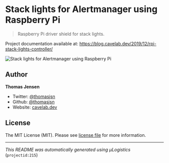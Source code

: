 # Stack lights for Alertmanager using Raspberry Pi

> Raspberry Pi driver shield for stack lights.

Project documentation available at: https://blog.cavelab.dev/2019/12/rpi-stack-lights-controller/

![Stack lights for Alertmanager using Raspberry Pi](https://i.logistics.cavelab.net/large/2610.jpeg)

## Author
**Thomas Jensen**
* Twitter: [@thomasjsn](https://twitter.com/thomasjsn)
* Github: [@thomasjsn](https://github.com/thomasjsn)
* Website: [cavelab.dev](https://cavelab.dev)

## License
The MIT License (MIT). Please see [license file](LICENSE.txt) for more information.

---
_This README was automatically generated using µLogistics_ (`projectid:215`)
